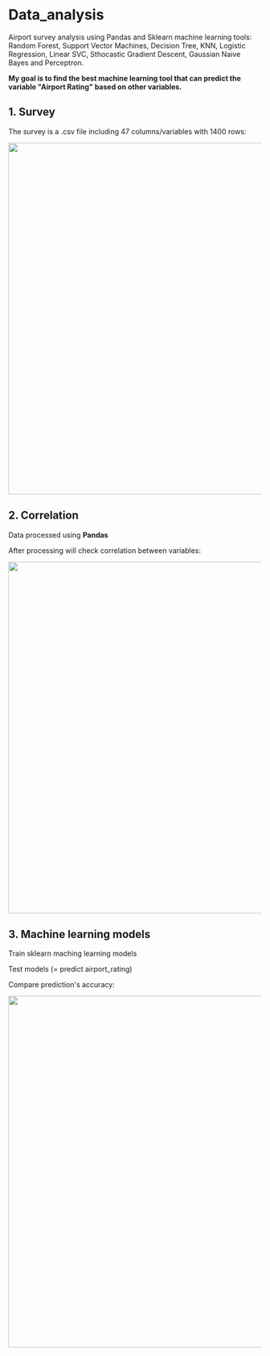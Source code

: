 # Data_analysis
<p>Airport survey analysis using Pandas and Sklearn machine learning tools: Random Forest, Support Vector Machines, Decision Tree, KNN, Logistic Regression, Linear SVC, Sthocastic Gradient Descent, Gaussian Naive Bayes and Perceptron.</p>

<p><b>My goal is to find the best machine learning tool that can predict the variable "Airport Rating" based on other variables.</b></p>

## 1. Survey
The survey is a .csv file including 47 columns/variables with 1400 rows:
<p align="center"><img src="https://user-images.githubusercontent.com/24521991/32989191-b9b638ea-cd4c-11e7-836f-cbf78b9f5032.PNG" width="700"></p>

## 2. Correlation
<p>Data processed using <b>Pandas</b></p>
<p>After processing will check correlation between variables:</p>
<p align="center"><img src="https://user-images.githubusercontent.com/24521991/32989349-5cce2004-cd4f-11e7-98e0-f8b8c18d22ff.png" width="700"></p>

## 3. Machine learning models
<p>Train sklearn maching learning models</p>
<p>Test models (= predict airport_rating)</p>
<p>Compare prediction's accuracy:</p>
<p align="center"><img src="https://user-images.githubusercontent.com/24521991/32989413-4100b368-cd50-11e7-8cb6-1420277920d8.png" width="700"></p>
